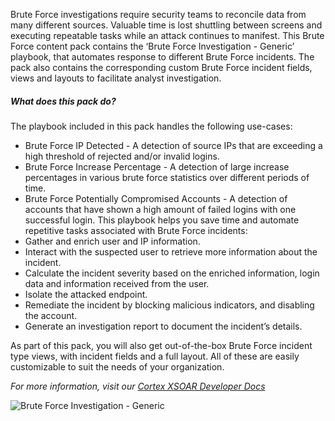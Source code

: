 Brute Force investigations require security teams to reconcile data from many different sources. Valuable time is lost shuttling between screens and executing repeatable tasks while an attack continues to manifest.
This Brute Force content pack contains the ‘Brute Force Investigation - Generic’ playbook, that automates response to different Brute Force incidents. The pack also contains the corresponding custom Brute Force incident fields, views and layouts to facilitate analyst investigation.


##### What does this pack do?
The playbook  included in this pack handles the following use-cases:
- Brute Force IP Detected - A detection of source IPs that are exceeding a high threshold of rejected and/or invalid logins.
- Brute Force Increase Percentage - A detection of large increase percentages in various brute force statistics over different periods of time.
- Brute Force Potentially Compromised Accounts - A detection of accounts that have shown a high amount of failed logins with one successful login.
This playbook helps you save time and automate repetitive tasks associated with Brute Force incidents:
- Gather and enrich user and IP information.
- Interact with the suspected user to retrieve more information about the incident.
- Calculate the incident severity based on the enriched information, login data and information received from the user.
- Isolate the attacked endpoint.
- Remediate the incident by blocking malicious indicators, and disabling the account.
- Generate an investigation report to document the incident’s details.

As part of this pack, you will also get out-of-the-box Brute Force incident type views, with incident fields and a full layout. All of these are easily customizable to suit the needs of your organization.

_For more information, visit our  [Cortex XSOAR Developer Docs](https://xsoar.pan.dev/docs/reference/playbooks/brute-force-investigation---generic)_

![Brute Force Investigation - Generic](../../doc_files/Brute_Force_Investigation_-_Generic.png)